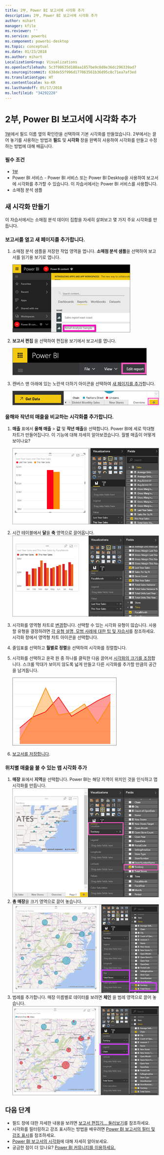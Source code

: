 ```yaml
---
title: 2부, Power BI 보고서에 시각화 추가
description: 2부, Power BI 보고서에 시각화 추가
author: mihart
manager: kfile
ms.reviewer: ''
ms.service: powerbi
ms.component: powerbi-desktop
ms.topic: conceptual
ms.date: 01/23/2018
ms.author: mihart
LocalizationGroup: Visualizations
ms.openlocfilehash: 5c3f98635d188aa1857be9c8d8e36dc296339ad7
ms.sourcegitcommit: 638de55f996d177063561b36d95c8c71ea7af3ed
ms.translationtype: HT
ms.contentlocale: ko-KR
ms.lasthandoff: 05/17/2018
ms.locfileid: "34292228"
---
```

# <a name="part-2-add-visualizations-to-a-power-bi-report"></a>2부, Power BI 보고서에 시각화 추가
[1부](power-bi-report-add-visualizations-ii.md)에서 필드 이름 옆의 확인란을 선택하여 기본 시각화를 만들었습니다.  2부에서는 끌어 놓기를 사용하는 방법과 **필드** 및 **시각화** 창을 완벽히 사용하여 시각화를 만들고 수정하는 방법에 대해 배웁니다.

### <a name="prerequisites"></a>필수 조건
- [1부](power-bi-report-add-visualizations-ii.md)
- Power BI 서비스 - Power BI 서비스 또는 Power BI Desktop을 사용하여 보고서에 시각화를 추가할 수 있습니다. 이 자습서에서는 Power BI 서비스를 사용합니다. 
- 소매점 분석 샘플

## <a name="create-a-new-visualization"></a>새 시각화 만들기
이 자습서에서는 소매점 분석 데이터 집합을 자세히 살펴보고 몇 가지 주요 시각화를 만듭니다.

### <a name="open-a-report-and-add-a-new-blank-page"></a>보고서를 열고 새 페이지를 추가합니다.
1. 소매점 분석 샘플을 저장한 작업 영역을 엽니다. **소매점 분석 샘플**을 선택하여 보고서를 읽기용 보기로 엽니다.
   
   ![](media/power-bi-report-add-visualizations-ii/power-bi-open-report.png)
2. **보고서 편집** 을 선택하여 편집용 보기에서 보고서를 엽니다.
   
   ![](media/power-bi-report-add-visualizations-ii/editreport1.png)
3. 캔버스 맨 아래에 있는 노란색 더하기 아이콘을 선택하여 [새 페이지를 추가](power-bi-report-add-page.md)합니다.
   
   ![](media/power-bi-report-add-visualizations-ii/pbi_addreportpage.png)

### <a name="add-a-visualization-that-looks-at-this-years-sales-compared-to-last-year"></a>올해와 작년의 매출을 비교하는 시각화를 추가합니다.
1. **매출** 표에서 **올해 매출** > **값** 및 **작년 매출**을 선택합니다. Power BI에 세로 막대형 차트가 만들어집니다.  이 기능에 대해 자세히 알아보겠습니다. 월별 매출이 어떻게 보이나요?  
   
   ![](media/power-bi-report-add-visualizations-ii/pbi_part2_4bnew.png)
2. 시간 테이블에서 **달**을 **축** 영역으로 끌어옵니다.  
   ![](media/power-bi-report-add-visualizations-ii/pbi_part2_5newnew.png)
3. 시각화를 영역형 차트로 [변경](power-bi-report-change-visualization-type.md)합니다.  선택할 수 있는 시각화 유형이 많습니다. 사용할 유형을 결정하려면 [각 유형 설명, 모범 사례에 대한 팁 및 자습서](power-bi-visualization-types-for-reports-and-q-and-a.md)를 참조하세요. 시각화 창에서 영역형 차트 아이콘을 선택합니다.
4. 줄임표를 선택하고 **월별로 정렬**을 선택하여 시각화를 정렬합니다.
5. 시각화를 선택하고 윤곽 원 중 하나를 클릭한 다음 끌어서 [시각화의 크기를 조정](power-bi-visualization-move-and-resize.md)합니다. 스크롤 막대가 보이지 않도록 넓게 만들고 다른 시각화를 추가할 만큼의 공간을 남겨둡니다.
   
   ![](media/power-bi-report-add-visualizations-ii/pbi_part2_7b.png)
6. [보고서를 저장합니다](service-report-save.md).

### <a name="add-a-map-visualization-that-looks-at-sales-by-location"></a>위치별 매출을 볼 수 있는 맵 시각화 추가
1. **매장** 표에서 **지역**을 선택합니다. Power BI는 해당 지역이 위치인 것을 인식하고 맵 시각화를 만듭니다.  
   ![](media/power-bi-report-add-visualizations-ii/pbi_part2_8newnew.png)
2. **총 매장**을 크기 영역으로 끌어 놓습니다.  
   ![](media/power-bi-report-add-visualizations-ii/power-bi-add-visual-to-a-reportnew.png)
3. 범례를 추가합니다.  매장 이름별로 데이터를 보려면 **체인** 을 범례 영역으로 끌어 놓습니다.  
   ![](media/power-bi-report-add-visualizations-ii/power-bi-add-visual-to-a-report-3new.png)

## <a name="next-steps"></a>다음 단계
* 필드 창에 대한 자세한 내용을 보려면 [보고서 편집기... 둘러보기](service-the-report-editor-take-a-tour.md)를 참조하세요.   
* 시각화를 필터링하고 강조 표시하는 방법을 배우려면 [Power BI 보고서의 필터 및 강조 표시](power-bi-reports-filters-and-highlighting.md)를 참조하세요.  
* [Power BI 보고서의 시각화](power-bi-report-visualizations.md)에 대해 자세히 알아보세요.  
* 궁금한 점이 더 있나요? [Power BI 커뮤니티를 이용하세요.](http://community.powerbi.com/)

